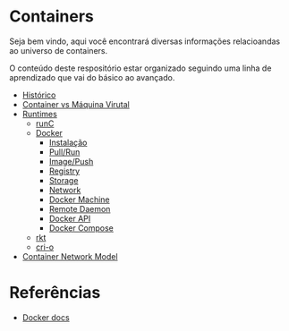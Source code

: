 # Containers
Seja bem vindo, aqui você encontrará diversas informações relacioandas ao universo de containers.

O conteúdo deste respositório estar organizado seguindo uma linha de aprendizado que vai do básico ao avançado.
* [Histórico](./container-history.md)
* [Container vs Máquina Virutal](./containers-vs-virtual-machine.md)
* [Runtimes](./containers-runtimes.md)
  * [runC](./run-c.md)
  * [Docker](./docker.md)
    * [Instalação]()
    * [Pull/Run]()
    * [Image/Push]()
    * [Registry]()
    * [Storage]()
    * [Network]()
    * [Docker Machine]()
    * [Remote Daemon]()
    * [Docker API]()
    * [Docker Compose]()
  * [rkt](./rkt.md)
  * [cri-o](./cri-o.md)
* [Container Network Model]()

# Referências
* [Docker docs](https://docs.docker.com/)
